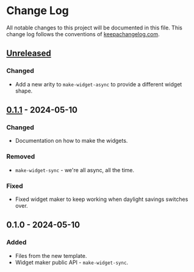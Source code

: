 # Change Log
All notable changes to this project will be documented in this file. This change log follows the conventions of [keepachangelog.com](http://keepachangelog.com/).

## [Unreleased]
### Changed
- Add a new arity to `make-widget-async` to provide a different widget shape.

## [0.1.1] - 2024-05-10
### Changed
- Documentation on how to make the widgets.

### Removed
- `make-widget-sync` - we're all async, all the time.

### Fixed
- Fixed widget maker to keep working when daylight savings switches over.

## 0.1.0 - 2024-05-10
### Added
- Files from the new template.
- Widget maker public API - `make-widget-sync`.

[Unreleased]: https://sourcehost.site/your-name/git-agent/compare/0.1.1...HEAD
[0.1.1]: https://sourcehost.site/your-name/git-agent/compare/0.1.0...0.1.1
